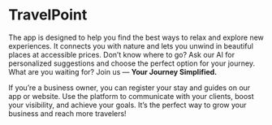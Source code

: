 # TravelPoint
The app is designed to help you find the best ways to relax and explore new experiences. It connects you with nature and lets you unwind in beautiful places at accessible prices. Don’t know where to go? Ask our AI for personalized suggestions and choose the perfect option for your journey. What are you waiting for? Join us — **Your Journey Simplified.**

If you’re a business owner, you can register your stay and guides on our app or website. Use the platform to communicate with your clients, boost your visibility, and achieve your goals. It’s the perfect way to grow your business and reach more travelers!
